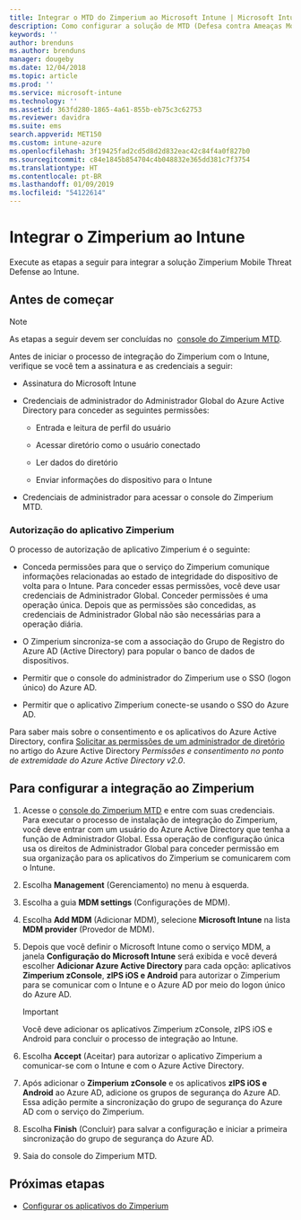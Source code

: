 ```yaml
---
title: Integrar o MTD do Zimperium ao Microsoft Intune | Microsoft Intune
description: Como configurar a solução de MTD (Defesa contra Ameaças Móveis) Zimperium com o Microsoft Intune para controlar o acesso de dispositivos móveis aos recursos corporativos.
keywords: ''
author: brenduns
ms.author: brenduns
manager: dougeby
ms.date: 12/04/2018
ms.topic: article
ms.prod: ''
ms.service: microsoft-intune
ms.technology: ''
ms.assetid: 363fd280-1865-4a61-855b-eb75c3c62753
ms.reviewer: davidra
ms.suite: ems
search.appverid: MET150
ms.custom: intune-azure
ms.openlocfilehash: 3f19425fad2cd5d8d2d832eac42c84f4a0f827b0
ms.sourcegitcommit: c84e1845b854704c4b048832e365dd381c7f3754
ms.translationtype: HT
ms.contentlocale: pt-BR
ms.lasthandoff: 01/09/2019
ms.locfileid: "54122614"
---
```

# <a name="integrate-zimperium-with-intune"></a>Integrar o Zimperium ao Intune

Execute as etapas a seguir para integrar a solução Zimperium Mobile Threat Defense ao Intune.

## <a name="before-you-begin"></a>Antes de começar

> [!NOTE]
> As etapas a seguir devem ser concluídas no  [console do Zimperium MTD](https://sso.zimperium.com/signon/aad/).

Antes de iniciar o processo de integração do Zimperium com o Intune, verifique se você tem a assinatura e as credenciais a seguir:

-   Assinatura do Microsoft Intune

-   Credenciais de administrador do Administrador Global do Azure Active Directory para conceder as seguintes permissões:

    -   Entrada e leitura de perfil do usuário

    -   Acessar diretório como o usuário conectado

    -   Ler dados do diretório

    -   Enviar informações do dispositivo para o Intune

-   Credenciais de administrador para acessar o console do Zimperium MTD.

### <a name="zimperium-app-authorization"></a>Autorização do aplicativo Zimperium

O processo de autorização de aplicativo Zimperium é o seguinte:

-   Conceda permissões para que o serviço do Zimperium comunique informações relacionadas ao estado de integridade do dispositivo de volta para o Intune. Para conceder essas permissões, você deve usar credenciais de Administrador Global. Conceder permissões é uma operação única. Depois que as permissões são concedidas, as credenciais de Administrador Global não são necessárias para a operação diária.

-   O Zimperium sincroniza-se com a associação do Grupo de Registro do Azure AD (Active Directory) para popular o banco de dados de dispositivos.

-   Permitir que o console do administrador do Zimperium use o SSO (logon único) do Azure AD.

-   Permitir que o aplicativo Zimperium conecte-se usando o SSO do Azure AD.

Para saber mais sobre o consentimento e os aplicativos do Azure Active Directory, confira [Solicitar as permissões de um administrador de diretório](https://docs.microsoft.com/azure/active-directory/develop/v2-permissions-and-consent#request-the-permissions-from-a-directory-admin) no artigo do Azure Active Directory *Permissões e consentimento no ponto de extremidade do Azure Active Directory v2.0*.


## <a name="to-set-up-zimperium-integration"></a>Para configurar a integração ao Zimperium

1.  Acesse o [console do Zimperium MTD](https://sso.zimperium.com/signon/aad/) e entre com suas credenciais. Para executar o processo de instalação de integração do Zimperium, você deve entrar com um usuário do Azure Active Directory que tenha a função de Administrador Global. Essa operação de configuração única usa os direitos de Administrador Global para conceder permissão em sua organização para os aplicativos do Zimperium se comunicarem com o Intune. 

2.  Escolha **Management** (Gerenciamento) no menu à esquerda.

3.  Escolha a guia **MDM settings** (Configurações de MDM).

4.  Escolha **Add MDM** (Adicionar MDM), selecione **Microsoft Intune** na lista **MDM provider** (Provedor de MDM).

5.  Depois que você definir o Microsoft Intune como o serviço MDM, a janela **Configuração do Microsoft Intune** será exibida e você deverá escolher **Adicionar Azure Active Directory** para cada opção: aplicativos **Zimperium zConsole**, **zIPS iOS e Android** para autorizar o Zimperium para se comunicar com o Intune e o Azure AD por meio do logon único do Azure AD.

    > [!IMPORTANT]  
    > Você deve adicionar os aplicativos Zimperium zConsole, zIPS iOS e Android para concluir o processo de integração ao Intune.

6.  Escolha **Accept** (Aceitar) para autorizar o aplicativo Zimperium a comunicar-se com o Intune e com o Azure Active Directory.

7.  Após adicionar o **Zimperium zConsole** e os aplicativos **zIPS iOS e Android** ao Azure AD, adicione os grupos de segurança do Azure AD. Essa adição permite a sincronização do grupo de segurança do Azure AD com o serviço do Zimperium.

8.  Escolha **Finish** (Concluir) para salvar a configuração e iniciar a primeira sincronização do grupo de segurança do Azure AD.

9.  Saia do console do Zimperium MTD.

## <a name="next-steps"></a>Próximas etapas

-   [Configurar os aplicativos do Zimperium](mtd-apps-ios-app-configuration-policy-add-assign.md)

